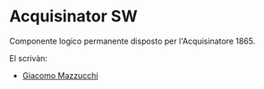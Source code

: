 # Acquisinator SW

Componente logico permanente disposto per l'Acquisinatore 1865.

El scrivàn:
- [Giacomo Mazzucchi](https://github.com/gmazzucchi)

